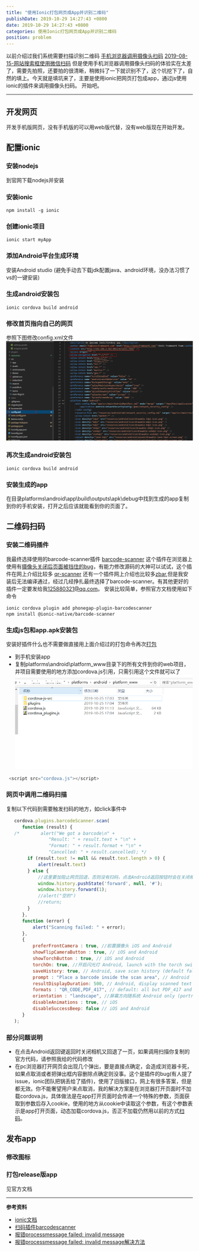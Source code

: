 ```yaml
---
title: "使用Ionic打包网页成App并识别二维码"
publishDate: 2019-10-29 14:27:43 +0800
date: 2019-10-29 14:27:43 +0800
categories: 使用Ionic打包网页成App并识别二维码
position: problem
---
```


以前介绍过我们系统需要扫描识别二维码
[手机浏览器调用摄像头扫码](2019-07-05-手机浏览器调用摄像头扫码.md)
[2019-08-15-网站搜索框使用微信扫码](2019-08-15-网站搜索框使用微信扫码.md)
但是使用手机浏览器调用摄像头扫码的体验实在太差了，需要先拍照，还要拍的很清晰，稍微抖了一下就识别不了，这个坑挖下了，自然的填上。今天就是填坑来了，主要是使用ionic把网页打包成app，通过js使用ionic的插件来调用摄像头扫码。
开始吧。

---

<div id="toc"></div>

## 开发网页

开发手机版网页，没有手机版的可以用web版代替，没有web版现在开始开发。

## 配置ionic

### 安装nodejs

到官网下载nodejs并安装

### 安装ionic

```Shell
npm install -g ionic
```

### 创建ionic项目

```Shell
ionic start myApp
```

### 添加Android平台生成环境

安装Android studio (避免手动去下载jdk配置java、android环境，没办法习惯了vs的一键安装)

### 生成android安装包

```Shell
ionic cordova build android
```

### 修改首页指向自己的网页

参照下图修改config.xml文件
![config.xml](../static/posts/2019-10-29-使用Ionic打包网页成App并识别二维码-01.png)

### 再次生成android安装包

<a name="divandroidbuild"></a>

```Shell
ionic cordova build android
```

### 安装生成的app

在目录platforms\android\app\build\outputs\apk\debug中找到生成的app复制到你的手机安装，打开之后应该就能看到你的页面了。

## 二维码扫码

### 安装二维码插件

我最终选择使用的barcode-scanner插件
[barcode-scanner](https://ionicframework.com/docs/native/barcode-scanner/)
这个插件在浏览器上使用有[摄像头关闭后页面被挡住的bug](https://github.com/bitpay/cordova-plugin-qrscanner/issues/181)，有能力修改源码的大神可以试试，这个插件在网上介绍比较多
[qr-scanner](https://ionicframework.com/docs/native/qr-scanner)
还有一个插件网上介绍也比较多[zbar](https://ionicframework.com/docs/native/zbar),但是我安装后无法编译通过，经过几经挣扎最终选择了barcode-scanner。有其他更好的插件一定要发给我<125880321@qq.com>。
安装比较简单，参照官方文档使用如下命令

```Shell
ionic cordova plugin add phonegap-plugin-barcodescanner
npm install @ionic-native/barcode-scanner
```

### 生成js包和app.apk安装包

安装好插件什么也不需要做直接用上面介绍过的打包命令再次[打包](#divandroidbuild)

- 到手机安装app
- 复制platforms\android\platform_www目录下的所有文件到你的web项目，并项目需要使用的地方添加cordova.js引用，只需引用这个文件就可以了
![platforms\android\platform_www](../static/posts/2019-10-29-使用Ionic打包网页成App并识别二维码-02.png)

```js
 <script src="cordova.js"></script>
```

### 网页中调用二维码扫描

复制以下代码到需要触发扫码的地方，如click事件中

```js
   cordova.plugins.barcodeScanner.scan(
      function (result) {
   /*        alert("We got a barcode\n" +
                "Result: " + result.text + "\n" +
                "Format: " + result.format + "\n" +
                "Cancelled: " + result.cancelled); */
        if (result.text != null && result.text.length > 0) {
            alert(result.text)
        } else {
            //这里要加阻止网页回退，否则没有扫码，点击Android返回按钮时会在关闭相机的同时还会回退到上一页
            window.history.pushState('forward', null, '#');
            window.history.forward(1);
            //alert("空的")
            //return;
        }
      },
      function (error) {
          alert("Scanning failed: " + error);
      },
      {
          preferFrontCamera : true, //前置摄像头 iOS and Android
          showFlipCameraButton : true, // iOS and Android
          showTorchButton : true, // iOS and Android
          torchOn: true, //开启闪光灯 Android, launch with the torch switched on (if available)
          saveHistory: true, // Android, save scan history (default false)
          prompt : "Place a barcode inside the scan area", // Android
          resultDisplayDuration: 500, // Android, display scanned text for X ms. 0 suppresses it entirely, default 1500
          formats : "QR_CODE,PDF_417", // default: all but PDF_417 and RSS_EXPANDED
          orientation : "landscape", //屏幕方向随系统 Android only (portrait|landscape), default unset so it rotates with the device
          disableAnimations : true, // iOS
          disableSuccessBeep: false // iOS and Android
      }
   );
```

### 部分问题说明

- 在点击Android返回键返回时关闭相机又回退了一页，如果调用扫描你复制的官方代码，请参照我给的代码修改
- 在pc浏览器打开网页会出现几个弹出，要是直接点确定，会造成浏览器卡死，如果点取消或者把弹出框内容删除点确定则没事。这个是插件的bug(有人提了issue，ionic团队把锅丢给了插件)，使用了旧版接口，网上有很多答案，但是都无效。你不能奢望用户来点取消，我的解决方案是在浏览器打开页面时不加载cordova.js，具体做法是在app打开页面时会传递一个特殊的参数，页面获取到参数后存入cookie，使用的地方从cookie中读取这个参数，有这个参数表示是app打开页面，动态加载cordova.js，否正不加载仍然用以前的方式[扫码](2019-07-05-手机浏览器调用摄像头扫码.md)。

## 发布app

### 修改图标

### 打包release版app

见官方文档

---

**参考资料**

- [ionic文档](https://ionicframework.com/docs/native/barcode-scanner/)
- [扫码插件barcodescanner](https://github.com/phonegap/phonegap-plugin-barcodescanner)
- [报错processmessage failed: invalid message](https://github.com/ionic-team/ionic/issues/14658)
- [报错processmessage failed: invalid message解决方法](http://blog.sina.com.cn/s/blog_6297f9d60102x5q9.html)